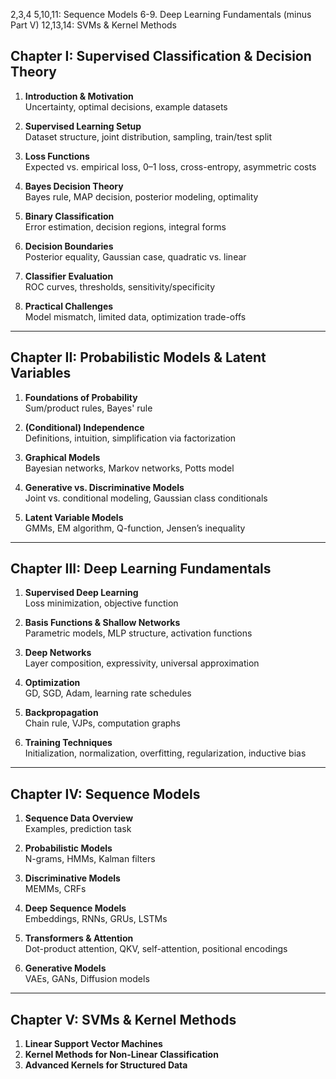 2,3,4
5,10,11: Sequence Models
6-9.  Deep Learning Fundamentals (minus Part V)
12,13,14: SVMs & Kernel Methods
## **Chapter I: Supervised Classification & Decision Theory**

1. **Introduction & Motivation**  
    Uncertainty, optimal decisions, example datasets
    
2. **Supervised Learning Setup**  
    Dataset structure, joint distribution, sampling, train/test split
    
3. **Loss Functions**  
    Expected vs. empirical loss, 0–1 loss, cross-entropy, asymmetric costs
    
4. **Bayes Decision Theory**  
    Bayes rule, MAP decision, posterior modeling, optimality
    
5. **Binary Classification**  
    Error estimation, decision regions, integral forms
    
6. **Decision Boundaries**  
    Posterior equality, Gaussian case, quadratic vs. linear
    
7. **Classifier Evaluation**  
    ROC curves, thresholds, sensitivity/specificity
    
8. **Practical Challenges**  
    Model mismatch, limited data, optimization trade-offs
    
---

## **Chapter II: Probabilistic Models & Latent Variables**

1. **Foundations of Probability**  
    Sum/product rules, Bayes' rule
    
2. **(Conditional) Independence**  
    Definitions, intuition, simplification via factorization
    
3. **Graphical Models**  
    Bayesian networks, Markov networks, Potts model
    
4. **Generative vs. Discriminative Models**  
    Joint vs. conditional modeling, Gaussian class conditionals
    
5. **Latent Variable Models**  
    GMMs, EM algorithm, Q-function, Jensen’s inequality
    

---

## **Chapter III: Deep Learning Fundamentals**

1. **Supervised Deep Learning**  
    Loss minimization, objective function
    
2. **Basis Functions & Shallow Networks**  
    Parametric models, MLP structure, activation functions
    
3. **Deep Networks**  
    Layer composition, expressivity, universal approximation
    
4. **Optimization**  
    GD, SGD, Adam, learning rate schedules
    
5. **Backpropagation**  
    Chain rule, VJPs, computation graphs
    
6. **Training Techniques**  
    Initialization, normalization, overfitting, regularization, inductive bias
    

---

## **Chapter IV: Sequence Models**

1. **Sequence Data Overview**  
    Examples, prediction task
    
2. **Probabilistic Models**  
    N-grams, HMMs, Kalman filters
    
3. **Discriminative Models**  
    MEMMs, CRFs
    
4. **Deep Sequence Models**  
    Embeddings, RNNs, GRUs, LSTMs
    
5. **Transformers & Attention**  
    Dot-product attention, QKV, self-attention, positional encodings
    
6. **Generative Models**  
    VAEs, GANs, Diffusion models
    

---

## **Chapter V: SVMs & Kernel Methods**

1. **Linear Support Vector Machines**
2. **Kernel Methods for Non-Linear Classification** 
3. **Advanced Kernels for Structured Data**